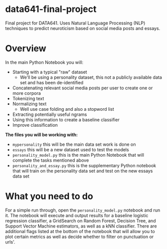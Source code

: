 # data641-final-project
Final project for DATA641. Uses Natural Language Processing (NLP) techniques to predict neuroticism based on social media posts and essays.

# Overview
In the main Python Notebook you will:
  - Starting with a typical "raw" dataset
    - We'll be using a personality dataset, this not a publicly available data set and has been de-identified
  - Concatenating relevant social media posts per user to create one or more corpora
  - Tokenizing text
  - Normalizing text
    - Well use case folding and also a stopword list
  - Extracting potentially useful ngrams
  - Using this information to create a baseline classifier
  - Improve classification

**The files you will be working with:** 
  - `mypersonality` this will be the main data set work is done on
  - `essays` this will be a new dataset used to test the models
  - `personality_model.py` this is the main Python Notebook that will complete the tasks mentioned above
  - `personality_and_essay.py` this is the supplementary Python notebook that will train on the personality data set and test on the new essays data set

# What you need to do
   For a simple run through, open the `personality_model.py` notebook and run it. The notebook will execute and output results for a baseline logistic regression classifier, a GridSearch on Random Forest, Decision Tree, and Support Vector Machine estimators, as well as a kNN classifier. There are additional flags listed at the bottom of the notebook that will allow you to plot certain metrics as well as decide whether to filter on punctuation or urls'.  
